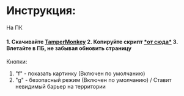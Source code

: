 <h1>Инструкция:</h1>

На ПК

<h4>1. Скачивайте <a href="https://chrome.google.com/webstore/detail/tampermonkey/dhdgffkkebhmkfjojejmpbldmpobfkfo?hl=ru" target="_blank">TamperMonkey</a>
2. Копируйте скрипт <a href="https://pastebin.com/BQTn9Tsk" target="_blank">*от сюда*</a>
3. Влетайте в ПБ, не забывая обновить страницу</h4>

Кнопки:
1. "f" - показать картинку (Включен по умолчанию)
2. "g" - безопасный режим (Включен по умолчанию) / Ставит невидимый барьер на территории
